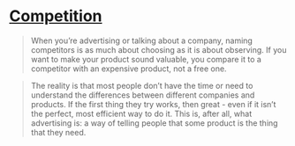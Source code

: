 # [Competition](https://macwright.com/2023/03/18/competition.html)

> When you’re advertising or talking about a company, naming competitors is as much about choosing as it is about observing. If you want to make your product sound valuable, you compare it to a competitor with an expensive product, not a free one.

> The reality is that most people don’t have the time or need to understand the differences between different companies and products. If the first thing they try works, then great - even if it isn’t the perfect, most efficient way to do it. This is, after all, what advertising is: a way of telling people that some product is the thing that they need.